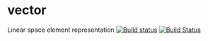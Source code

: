 # vector
Linear space element representation
[![Build status](https://ci.appveyor.com/api/projects/status/v5g1pdfigcxdbuba/branch/mywork?svg=true)](https://ci.appveyor.com/project/Aram4ig/vector/branch/mywork)
[![Build Status](https://travis-ci.org/Aram4ig/vector.svg?branch=mywork)](https://travis-ci.org/Aram4ig/vector)
